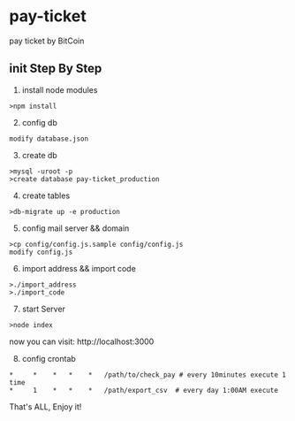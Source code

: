 # pay-ticket
pay ticket by BitCoin

## init Step By Step

  1. install node modules
  ```
  >npm install
  ```
  
  2. config db
  ```
  modify database.json
  ```
  
  3. create db
  ```
  >mysql -uroot -p
  >create database pay-ticket_production
  ```
  
  4. create tables
  ```
  >db-migrate up -e production
  ```

  5. config mail server && domain
  ```
  >cp config/config.js.sample config/config.js
  modify config.js
  ```

  6. import address && import code
  ```
  >./import_address
  >./import_code
  ```
  
  7. start Server
  ```
  >node index
  ```
  now you can visit: http://localhost:3000
  
  8. config crontab
  ```
  *     *    *   *    *   /path/to/check_pay # every 10minutes execute 1 time
  *     1    *   *    *   /path/export_csv  # every day 1:00AM execute
  ```

That's ALL, Enjoy it!
